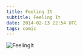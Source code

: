 ```yaml
---
title: Feeling It
subtitle: Feeling It
date: 2014-02-13 22:54 UTC
tags: comic
---
```

<img src="/images/Feeling-it-ManVsMagic.png" alt="FeelingIt" />
